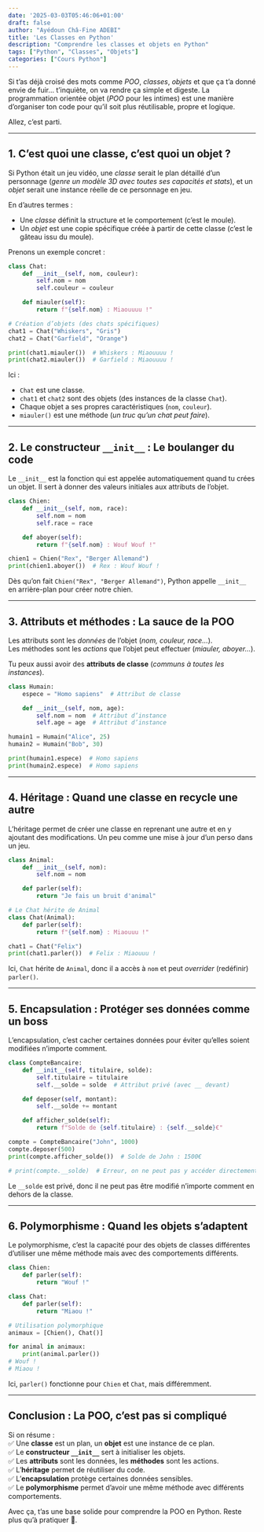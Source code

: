 ```yaml
---
date: '2025-03-03T05:46:06+01:00'
draft: false
author: "Ayédoun Châ-Fine ADEBI"
title: 'Les Classes en Python'
description: "Comprendre les classes et objets en Python"
tags: ["Python", "Classes", "Objets"]
categories: ["Cours Python"]
---
```



Si t’as déjà croisé des mots comme *POO*, *classes*, *objets* et que ça t’a donné envie de fuir… t’inquiète, on va rendre ça simple et digeste. La programmation orientée objet (*POO* pour les intimes) est une manière d’organiser ton code pour qu’il soit plus réutilisable, propre et logique.  

Allez, c’est parti.  

---

## **1. C’est quoi une classe, c’est quoi un objet ?**  

Si Python était un jeu vidéo, une *classe* serait le plan détaillé d’un personnage (*genre un modèle 3D avec toutes ses capacités et stats*), et un *objet* serait une instance réelle de ce personnage en jeu.  

En d’autres termes :  
- Une *classe* définit la structure et le comportement (c’est le moule).
- Un *objet* est une copie spécifique créée à partir de cette classe (c’est le gâteau issu du moule).  

Prenons un exemple concret :  

```python
class Chat:
    def __init__(self, nom, couleur):
        self.nom = nom
        self.couleur = couleur

    def miauler(self):
        return f"{self.nom} : Miaouuuu !"

# Création d’objets (des chats spécifiques)
chat1 = Chat("Whiskers", "Gris")
chat2 = Chat("Garfield", "Orange")

print(chat1.miauler())  # Whiskers : Miaouuuu !
print(chat2.miauler())  # Garfield : Miaouuuu !
```

Ici :  
- `Chat` est une classe.  
- `chat1` et `chat2` sont des objets (des instances de la classe `Chat`).  
- Chaque objet a ses propres caractéristiques (`nom`, `couleur`).  
- `miauler()` est une méthode (*un truc qu’un chat peut faire*).  

---

## **2. Le constructeur `__init__` : Le boulanger du code**  

Le `__init__` est la fonction qui est appelée automatiquement quand tu crées un objet. Il sert à donner des valeurs initiales aux attributs de l’objet.  

```python
class Chien:
    def __init__(self, nom, race):
        self.nom = nom
        self.race = race

    def aboyer(self):
        return f"{self.nom} : Wouf Wouf !"

chien1 = Chien("Rex", "Berger Allemand")
print(chien1.aboyer())  # Rex : Wouf Wouf !
```

Dès qu’on fait `Chien("Rex", "Berger Allemand")`, Python appelle `__init__` en arrière-plan pour créer notre chien.

---

## **3. Attributs et méthodes : La sauce de la POO**  

Les attributs sont les *données* de l’objet (*nom, couleur, race…*).  
Les méthodes sont les *actions* que l’objet peut effectuer (*miauler, aboyer…*).  

Tu peux aussi avoir des **attributs de classe** (*communs à toutes les instances*).  

```python
class Humain:
    espece = "Homo sapiens"  # Attribut de classe

    def __init__(self, nom, age):
        self.nom = nom  # Attribut d’instance
        self.age = age  # Attribut d’instance

humain1 = Humain("Alice", 25)
humain2 = Humain("Bob", 30)

print(humain1.espece)  # Homo sapiens
print(humain2.espece)  # Homo sapiens
```

---

## **4. Héritage : Quand une classe en recycle une autre**  

L’héritage permet de créer une classe en reprenant une autre et en y ajoutant des modifications. Un peu comme une mise à jour d’un perso dans un jeu.  

```python
class Animal:
    def __init__(self, nom):
        self.nom = nom

    def parler(self):
        return "Je fais un bruit d'animal"

# Le Chat hérite de Animal
class Chat(Animal):
    def parler(self):
        return f"{self.nom} : Miaouuu !"

chat1 = Chat("Felix")
print(chat1.parler())  # Felix : Miaouuu !
```

Ici, `Chat` hérite de `Animal`, donc il a accès à `nom` et peut *overrider* (redéfinir) `parler()`.

---

## **5. Encapsulation : Protéger ses données comme un boss**  

L’encapsulation, c’est cacher certaines données pour éviter qu’elles soient modifiées n’importe comment.  

```python
class CompteBancaire:
    def __init__(self, titulaire, solde):
        self.titulaire = titulaire
        self.__solde = solde  # Attribut privé (avec __ devant)

    def deposer(self, montant):
        self.__solde += montant

    def afficher_solde(self):
        return f"Solde de {self.titulaire} : {self.__solde}€"

compte = CompteBancaire("John", 1000)
compte.deposer(500)
print(compte.afficher_solde())  # Solde de John : 1500€

# print(compte.__solde)  # Erreur, on ne peut pas y accéder directement !
```

Le `__solde` est privé, donc il ne peut pas être modifié n’importe comment en dehors de la classe.

---

## **6. Polymorphisme : Quand les objets s’adaptent**  

Le polymorphisme, c’est la capacité pour des objets de classes différentes d’utiliser une même méthode mais avec des comportements différents.  

```python
class Chien:
    def parler(self):
        return "Wouf !"

class Chat:
    def parler(self):
        return "Miaou !"

# Utilisation polymorphique
animaux = [Chien(), Chat()]

for animal in animaux:
    print(animal.parler())  
# Wouf !
# Miaou !
```

Ici, `parler()` fonctionne pour `Chien` et `Chat`, mais différemment.

---

## **Conclusion : La POO, c’est pas si compliqué**  

Si on résume :  
✅ Une **classe** est un plan, un **objet** est une instance de ce plan.  
✅ Le **constructeur `__init__`** sert à initialiser les objets.  
✅ Les **attributs** sont les données, les **méthodes** sont les actions.  
✅ L’**héritage** permet de réutiliser du code.  
✅ L’**encapsulation** protège certaines données sensibles.  
✅ Le **polymorphisme** permet d’avoir une même méthode avec différents comportements.  

Avec ça, t’as une base solide pour comprendre la POO en Python. Reste plus qu’à pratiquer 💪.
